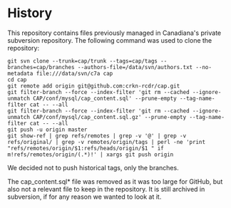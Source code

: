 # History

This repository contains files previously managed in Canadiana's private subversion repository. The following command was used to clone the repository:

````
git svn clone --trunk=cap/trunk --tags=cap/tags --branches=cap/branches --authors-file=/data/svn/authors.txt --no-metadata file:///data/svn/c7a cap
cd cap
git remote add origin git@github.com:crkn-rcdr/cap.git
git filter-branch --force --index-filter 'git rm --cached --ignore-unmatch CAP/conf/mysql/cap_content.sql' --prune-empty --tag-name-filter cat -- --all
git filter-branch --force --index-filter 'git rm --cached --ignore-unmatch CAP/conf/mysql/cap_content.sql.gz' --prune-empty --tag-name-filter cat -- --all
git push -u origin master
git show-ref | grep refs/remotes | grep -v '@' | grep -v refs/original/ | grep -v remotes/origin/tags | perl -ne 'print "refs/remotes/origin/$1:refs/heads/origin/$1 " if m!refs/remotes/origin/(.*)!' | xargs git push origin
````

We decided not to push historical tags, only the branches.

The cap_content.sql* file was removed as it was too large for GitHub, but also not a relevant file to keep in the repository.  It is still archived in subversion, if for any reason we wanted to look at it.
